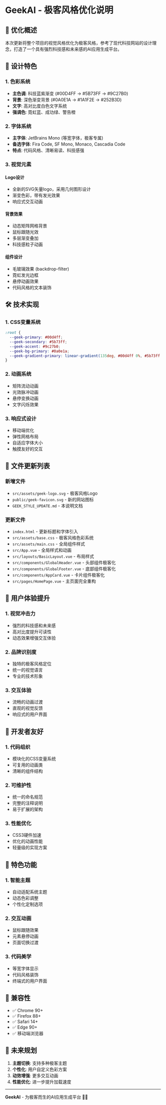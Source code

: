 # GeekAI - 极客风格优化说明

## 🚀 优化概述

本次更新将整个项目的视觉风格优化为极客风格，参考了现代科技网站的设计理念，打造了一个具有强烈科技感和未来感的AI应用生成平台。

## 🎨 设计特色

### 1. 色彩系统

- **主色调**: 科技蓝紫渐变 (#00D4FF → #5B73FF → #9C27B0)
- **背景**: 深色渐变背景 (#0A0E1A → #1A1F2E → #252B3D)
- **文字**: 高对比度白色文字系统
- **强调色**: 霓虹蓝、成功绿、警告橙

### 2. 字体系统

- **主字体**: JetBrains Mono (等宽字体，极客专属)
- **备选字体**: Fira Code, SF Mono, Monaco, Cascadia Code
- **特点**: 代码风格、清晰易读、科技感强

### 3. 视觉元素

#### Logo设计

- 全新的SVG矢量logo，采用几何图形设计
- 渐变色彩，带有发光效果
- 响应式交互动画

#### 背景效果

- 动态矩阵网格背景
- 鼠标跟随光效
- 多层渐变叠加
- 科技感粒子动画

#### 组件设计

- 毛玻璃效果 (backdrop-filter)
- 霓虹发光边框
- 悬停动画效果
- 代码风格的文本装饰

## 🛠️ 技术实现

### 1. CSS变量系统

```css
:root {
  --geek-primary: #00d4ff;
  --geek-secondary: #5b73ff;
  --geek-accent: #9c27b0;
  --geek-bg-primary: #0a0e1a;
  --geek-gradient-primary: linear-gradient(135deg, #00d4ff 0%, #5b73ff 50%, #9c27b0 100%);
}
```

### 2. 动画系统

- 矩阵流动动画
- 光效脉冲动画
- 悬停变换动画
- 文字闪烁效果

### 3. 响应式设计

- 移动端优化
- 弹性网格布局
- 自适应字体大小
- 触摸友好的交互

## 📁 文件更新列表

### 新增文件

- `src/assets/geek-logo.svg` - 极客风格Logo
- `public/geek-favicon.svg` - 新的网站图标
- `GEEK_STYLE_UPDATE.md` - 本说明文档

### 更新文件

- `index.html` - 更新标题和字体引入
- `src/assets/base.css` - 极客风格色彩系统
- `src/assets/main.css` - 全局组件样式
- `src/App.vue` - 全局样式和动画
- `src/layouts/BasicLayout.vue` - 布局样式
- `src/components/GlobalHeader.vue` - 头部组件极客化
- `src/components/GlobalFooter.vue` - 底部组件极客化
- `src/components/AppCard.vue` - 卡片组件极客化
- `src/pages/HomePage.vue` - 主页面完全重构

## 🎯 用户体验提升

### 1. 视觉冲击力

- 强烈的科技感和未来感
- 高对比度提升可读性
- 动态效果增强交互体验

### 2. 品牌识别度

- 独特的极客风格定位
- 统一的视觉语言
- 专业的技术形象

### 3. 交互体验

- 流畅的动画过渡
- 直观的视觉反馈
- 响应式的用户界面

## 🔧 开发者友好

### 1. 代码组织

- 模块化的CSS变量系统
- 可复用的动画类
- 清晰的组件结构

### 2. 可维护性

- 统一的命名规范
- 完整的注释说明
- 易于扩展的架构

### 3. 性能优化

- CSS3硬件加速
- 优化的动画性能
- 轻量级的实现方案

## 🌟 特色功能

### 1. 智能主题

- 自动适配系统主题
- 动态色彩调整
- 个性化定制选项

### 2. 交互动画

- 鼠标跟随效果
- 元素悬停动画
- 页面切换过渡

### 3. 代码美学

- 等宽字体显示
- 代码风格装饰
- 终端式的用户界面

## 📱 兼容性

- ✅ Chrome 90+
- ✅ Firefox 88+
- ✅ Safari 14+
- ✅ Edge 90+
- ✅ 移动端浏览器

## 🚀 未来规划

1. **主题切换**: 支持多种极客主题
2. **个性化**: 用户自定义色彩方案
3. **动效增强**: 更多交互动画
4. **性能优化**: 进一步提升加载速度

---

**GeekAI** - 为极客而生的AI应用生成平台 🤖✨
